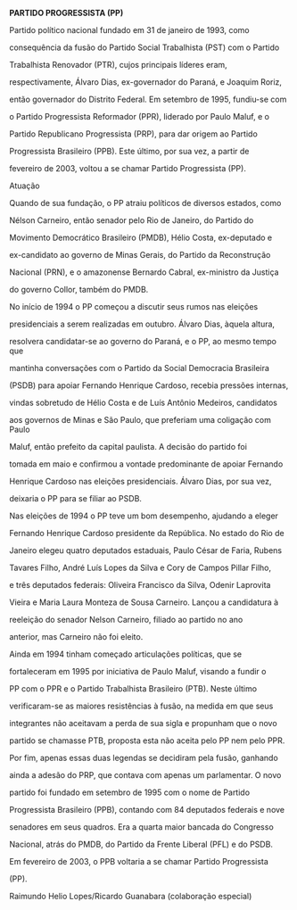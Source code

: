 **PARTIDO PROGRESSISTA (PP)**



Partido político nacional fundado em 31 de janeiro de 1993, como

consequência da fusão do Partido Social Trabalhista (PST) com o Partido

Trabalhista Renovador (PTR), cujos principais líderes eram,

respectivamente, Álvaro Dias, ex-governador do Paraná, e Joaquim Roriz,

então governador do Distrito Federal. Em setembro de 1995, fundiu-se com

o Partido Progressista Reformador (PPR), liderado por Paulo Maluf, e o

Partido Republicano Progressista (PRP), para dar origem ao Partido

Progressista Brasileiro (PPB). Este último, por sua vez, a partir de

fevereiro de 2003, voltou a se chamar Partido Progressista (PP).



Atuação



Quando de sua fundação, o PP atraiu políticos de diversos estados, como

Nélson Carneiro, então senador pelo Rio de Janeiro, do Partido do

Movimento Democrático Brasileiro (PMDB), Hélio Costa, ex-deputado e

ex-candidato ao governo de Minas Gerais, do Partido da Reconstrução

Nacional (PRN), e o amazonense Bernardo Cabral, ex-ministro da Justiça

do governo Collor, também do PMDB.



No início de 1994 o PP começou a discutir seus rumos nas eleições

presidenciais a serem realizadas em outubro. Álvaro Dias, àquela altura,

resolvera candidatar-se ao governo do Paraná, e o PP, ao mesmo tempo que

mantinha conversações com o Partido da Social Democracia Brasileira

(PSDB) para apoiar Fernando Henrique Cardoso, recebia pressões internas,

vindas sobretudo de Hélio Costa e de Luís Antônio Medeiros, candidatos

aos governos de Minas e São Paulo, que preferiam uma coligação com Paulo

Maluf, então prefeito da capital paulista. A decisão do partido foi

tomada em maio e confirmou a vontade predominante de apoiar Fernando

Henrique Cardoso nas eleições presidenciais. Álvaro Dias, por sua vez,

deixaria o PP para se filiar ao PSDB.



Nas eleições de 1994 o PP teve um bom desempenho, ajudando a eleger

Fernando Henrique Cardoso presidente da República. No estado do Rio de

Janeiro elegeu quatro deputados estaduais, Paulo César de Faria, Rubens

Tavares Filho, André Luís Lopes da Silva e Cory de Campos Pillar Filho,

e três deputados federais: Oliveira Francisco da Silva, Odenir Laprovita

Vieira e Maria Laura Monteza de Sousa Carneiro. Lançou a candidatura à

reeleição do senador Nelson Carneiro, filiado ao partido no ano

anterior, mas Carneiro não foi eleito.



Ainda em 1994 tinham começado articulações políticas, que se

fortaleceram em 1995 por iniciativa de Paulo Maluf, visando a fundir o

PP com o PPR e o Partido Trabalhista Brasileiro (PTB). Neste último

verificaram-se as maiores resistências à fusão, na medida em que seus

integrantes não aceitavam a perda de sua sigla e propunham que o novo

partido se chamasse PTB, proposta esta não aceita pelo PP nem pelo PPR.

Por fim, apenas essas duas legendas se decidiram pela fusão, ganhando

ainda a adesão do PRP, que contava com apenas um parlamentar. O novo

partido foi fundado em setembro de 1995 com o nome de Partido

Progressista Brasileiro (PPB), contando com 84 deputados federais e nove

senadores em seus quadros. Era a quarta maior bancada do Congresso

Nacional, atrás do PMDB, do Partido da Frente Liberal (PFL) e do PSDB.



Em fevereiro de 2003, o PPB voltaria a se chamar Partido Progressista

(PP).



Raimundo Helio Lopes/Ricardo Guanabara (colaboração especial)



